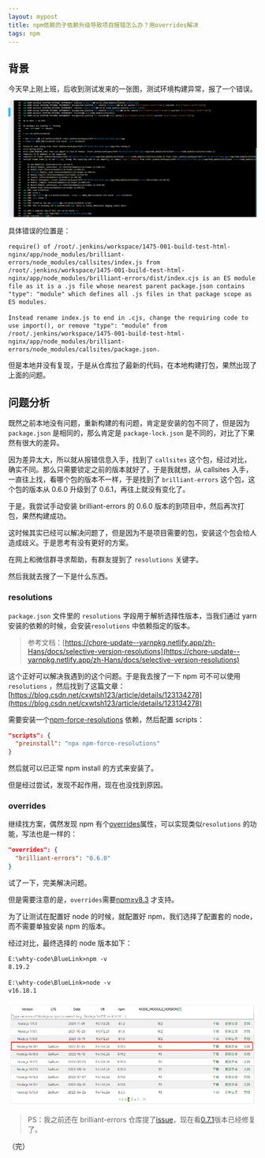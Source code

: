 ```yaml
---
layout: mypost
title: npm依赖的子依赖升级导致项目报错怎么办？用overrides解决
tags: npm
---
```


## 背景

今天早上刚上班，后收到测试发来的一张图，测试环境构建异常，报了一个错误。

![](/image/2023/1.png)

具体错误的位置是：

```
require() of /root/.jenkins/workspace/1475-001-build-test-html-nginx/app/node_modules/brilliant-errors/node_modules/callsites/index.js from /root/.jenkins/workspace/1475-001-build-test-html-nginx/app/node_modules/brilliant-errors/dist/index.cjs is an ES module file as it is a .js file whose nearest parent package.json contains "type": "module" which defines all .js files in that package scope as ES modules.

Instead rename index.js to end in .cjs, change the requiring code to use import(), or remove "type": "module" from /root/.jenkins/workspace/1475-001-build-test-html-nginx/app/node_modules/brilliant-errors/node_modules/callsites/package.json.
```

但是本地并没有复现，于是从仓库拉了最新的代码，在本地构建打包，果然出现了上面的问题。

## 问题分析

既然之前本地没有问题，重新构建的有问题，肯定是安装的包不同了，但是因为 `package.json` 是相同的，那么肯定是 `package-lock.json` 是不同的，对比了下果然有很大的差异。

因为差异太大，所以就从报错信息入手，找到了 `callsites` 这个包，经过对比，确实不同。那么只需要锁定之前的版本就好了，于是我就想，从 callsites 入手，一直往上找，看哪个包的版本不一样，于是找到了 `brilliant-errors` 这个包，这个包的版本从 0.6.0 升级到了 0.6.1，再往上就没有变化了。

于是，我尝试手动安装 brilliant-errors 的 0.6.0 版本的到项目中，然后再次打包，果然构建成功。

这时候其实已经可以解决问题了，但是因为不是项目需要的包，安装这个包会给人造成歧义。于是思考有没有更好的方案。

在网上和微信群寻求帮助，有群友提到了 `resolutions` 关键字。

然后我就去搜了一下是什么东西。

### resolutions

`package.json` 文件里的 `resolutions` 字段用于解析选择性版本，当我们通过 yarn 安装的依赖的时候，会安装`resolutions` 中依赖指定的版本。

> 参考文档：[https://chore-update--yarnpkg.netlify.app/zh-Hans/docs/selective-version-resolutions](https://chore-update--yarnpkg.netlify.app/zh-Hans/docs/selective-version-resolutions)

这个正好可以解决我遇到的这个问题。于是我去搜了一下 npm 可不可以使用`resolutions` ，然后找到了这篇文章：[https://blog.csdn.net/cxwtsh123/article/details/123134278](https://blog.csdn.net/cxwtsh123/article/details/123134278)

需要安装一个[npm-force-resolutions](https://www.npmjs.com/package/npm-force-resolutions) 依赖，然后配置 scripts：

```json
"scripts": {
  "preinstall": "npx npm-force-resolutions"
}
```

然后就可以已正常 npm install 的方式来安装了。

但是经过尝试，发现不起作用，现在也没找到原因。

### overrides

继续找方案，偶然发现 npm 有个[overrides](https://docs.npmjs.com/cli/v8/configuring-npm/package-json#overrides)属性，可以实现类似`resolutions` 的功能，写法也是一样的：

```json
"overrides": {
  "brilliant-errors": "0.6.0"
}
```

试了一下，完美解决问题。

但是需要注意的是，`overrides`需要[npm≥v8.3](https://github.com/npm/cli/releases/tag/v8.3.0) 才支持。

为了让测试在配置好 node 的时候，就配置好 npm，我们选择了配置套的 node，而不需要单独安装 npm 的版本。

经过对比，最终选择的 node 版本如下：

```
E:\whty-code\BlueLink>npm -v
8.19.2

E:\whty-code\BlueLink>node -v
v16.18.1
```

![](/image/2023/2.png)

> PS：我之前还在 brilliant-errors 仓库提了[issue](https://github.com/inocan-group/brilliant-errors/issues/1)，现在看[0.7.1](https://github.com/inocan-group/brilliant-errors/issues/1#issuecomment-1338359976)版本已经修复了。

（完）
